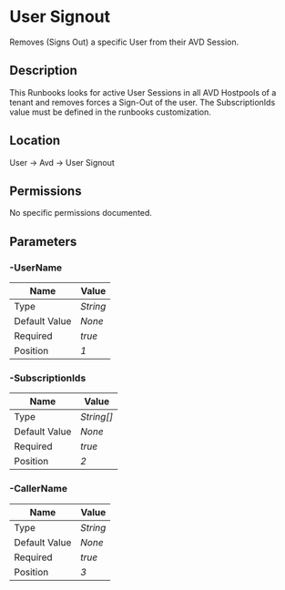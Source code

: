 # User Signout

Removes (Signs Out) a specific User from their AVD Session.

## Description

This Runbooks looks for active User Sessions in all AVD Hostpools of a tenant and removes forces a Sign-Out of the user.
The SubscriptionIds value must be defined in the runbooks customization.

## Location

User &rarr; Avd &rarr; User Signout

## Permissions

No specific permissions documented.

## Parameters

### -UserName

| Name | Value |
|---|---|
| Type | _String_ |
| Default Value | _None_ |
| Required | _true_ |
| Position | _1_ |

### -SubscriptionIds

| Name | Value |
|---|---|
| Type | _String[]_ |
| Default Value | _None_ |
| Required | _true_ |
| Position | _2_ |

### -CallerName

| Name | Value |
|---|---|
| Type | _String_ |
| Default Value | _None_ |
| Required | _true_ |
| Position | _3_ |


